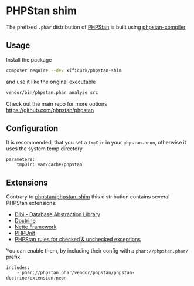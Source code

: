 # PHPStan shim

The prefixed `.phar` distribution of [PHPStan](https://github.com/phpstan/phpstan) is built using [phpstan-compiler](https://github.com/xificurk/phpstan-compiler)

## Usage

Install the package

```bash
composer require --dev xificurk/phpstan-shim
```

and use it like the original executable

```bash
vendor/bin/phpstan.phar analyse src
```

Check out the main repo for more options https://github.com/phpstan/phpstan

## Configuration

It is recommended, that you set a `tmpDir` in your `phpstan.neon`, otherwise it uses the system temp directory.

```
parameters:
    tmpDir: var/cache/phpstan
```

## Extensions

Contrary to [phpstan/phpstan-shim](https://github.com/phpstan/phpstan-shim) this distribution contains several PHPStan extensions:

* [Dibi - Database Abstraction Library](https://github.com/phpstan/phpstan-dibi)
* [Doctrine](https://github.com/phpstan/phpstan-doctrine)
* [Nette Framework](https://github.com/phpstan/phpstan-nette)
* [PHPUnit](https://github.com/phpstan/phpstan-phpunit)
* [PHPStan rules for checked & unchecked exceptions](https://github.com/pepakriz/phpstan-exception-rules)

You can enable them, by including their config with a `phar://phpstan.phar/` prefix.

```
includes:
	- phar://phpstan.phar/vendor/phpstan/phpstan-doctrine/extension.neon
```
